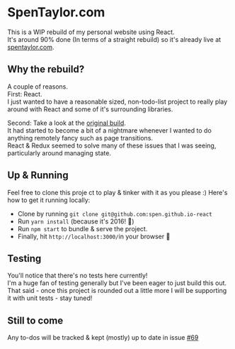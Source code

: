 # SpenTaylor.com

This is a WIP rebuild of my personal website using React.  
It's around 90% done (In terms of a straight rebuild) so it's already live at [spentaylor.com](http://spentaylor.com/).

## Why the rebuild?
A couple of reasons.  
First: React.  
I just wanted to have a reasonable sized, non-todo-list project to really play around with React and some of it's surrounding libraries. 

Second: Take a look at the [original build](https://github.com/spen/spen.github.io-build).  
It had started to become a bit of a nightmare whenever I wanted to do anything remotely fancy such as page transitions.  
React & Redux seemed to solve many of these issues that I was seeing, particularly around managing state.

## Up & Running

Feel free to clone this proje	ct to play & tinker with it as you please :)
Here's how to get it running locally:

- Clone by running `git clone git@github.com:spen.github.io-react`
- Run `yarn install` (because it's 2016! 🎉)
- Run `npm start` to bundle & serve the project.
- Finally, hit `http://localhost:3000/`in your browser 🙂

## Testing

You'll notice that there's no tests here currently!  
I'm a huge fan of testing generally but I've been eager to just build this out.  
That said - once this project is rounded out a little more I will be supporting it with unit tests - stay tuned!

## Still to come

Any to-dos will be tracked & kept (mostly) up to date in issue [#69](https://github.com/spen/spen.github.io-react/issues/69)

